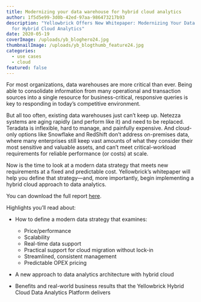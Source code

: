 ```yaml
---
title: Modernizing your data warehouse for hybrid cloud analytics
author: 1f5d5e99-3d0b-42ed-97aa-986473217b93
description: "Yellowbrick Offers New Whitepaper: Modernizing Your Data Warehouse
  for Hybrid Cloud Analytics"
date: 2020-05-19
coverImage: /uploads/yb_bloghero24.jpg
thumbnailImage: /uploads/yb_blogthumb_feature24.jpg
categories:
  - use cases
  - cloud
featured: false
---
```

For most organizations, data warehouses are more critical than ever. Being able to consolidate information from many operational and transaction sources into a single resource for business-critical, responsive queries is key to responding in today’s competitive environment. 

But all too often, existing data warehouses just can’t keep up. Netezza systems are aging rapidly (and perform like it) and need to be replaced. Teradata is inflexible, hard to manage, and painfully expensive. And cloud-only options like Snowflake and RedShift don’t address on-premises data, where many enterprises still keep vast amounts of what they consider their most sensitive and valuable assets, and can’t meet critical-workload requirements for reliable performance (or costs) at scale. 

Now is the time to look at a modern data strategy that meets new requirements at a fixed and predictable cost. Yellowbrick’s whitepaper will help you define that strategy—and, more importantly, begin implementing a hybrid cloud approach to data analytics.  

You can download the full report [here](/go/modernizing-your-data-warehouse-for-hybrid-cloud-analytics/). 

Highlights you’ll read about: 

* How to define a modern data strategy that examines: 

  * Price/performance  
  * Scalability  
  * Real-time data support  
  * Practical support for cloud migration without lock-in  
  * Streamlined, consistent management  
  * Predictable OPEX pricing  
* A new approach to data analytics architecture with hybrid cloud  
* Benefits and real-world business results that the Yellowbrick Hybrid Cloud Data Analytics Platform delivers